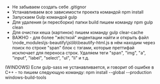 - Не забываем создать себе .gitignor
- Устанавливаем все зависимости проекта командой npm install
- Запускаем Gulp командой gulp
- Для удаления (и пересборки) папки build пишем команду npm gulp clean
- Для очистки кеша (картинок) пишем команду gulp clear-cache
- ВАЖНО - для более "жёсткой" индентации найти и открыть файл \node_modules\js-beautify\js\lib\beautify-html.js в нём находим через поиск по строке "span" блок с тэгами, которые преттифай исключает для переноса строк. Удаляем теги "span", "img", "a", "input", "label", "select", "ul", "li" и т.д.

(WINDOWS) Если gulp-sass не устанавливается, и говорит об ошибке в C++ - то пишем следующую команду:
npm install --global --production windows-build-tools